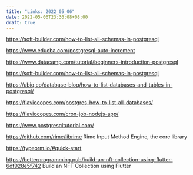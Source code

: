 ```yaml
---
title: "Links: 2022_05_06"
date: 2022-05-06T23:36:08+08:00
draft: true
---
```

https://soft-builder.com/how-to-list-all-schemas-in-postgresql

https://www.educba.com/postgresql-auto-increment

https://www.datacamp.com/tutorial/beginners-introduction-postgresql

https://soft-builder.com/how-to-list-all-schemas-in-postgresql

https://ubiq.co/database-blog/how-to-list-databases-and-tables-in-postgresql/

https://flaviocopes.com/postgres-how-to-list-all-databases/

https://flaviocopes.com/cron-job-nodejs-app/

https://www.postgresqltutorial.com/

https://github.com/rime/librime Rime Input Method Engine, the core library

https://typeorm.io/#quick-start

https://betterprogramming.pub/build-an-nft-collection-using-flutter-6df928e5f742 Build an NFT Collection using Flutter
